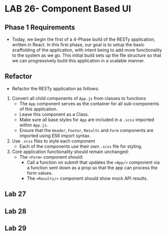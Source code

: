 # LAB 26- Component Based UI

## Phase 1 Requirements

- Today, we begin the first of a 4-Phase build of the RESTy application, written in React. In this first phase, our goal is to setup the basic scaffolding of the application, with intent being to add more functionality to the system as we go. This initial build sets up the file structure so that we can progressively build this application in a scalable manner.

## Refactor

- Refactor the RESTy application as follows:

1. Convert all child components of `App.js` from classes to functions
    - The `App` component serves as the container for all sub-components of this application.
    - Leave this component as a Class.
    - Make sure all base styles for `App` are included in a `.scss` imported within `App.js`.
    - Ensure that the `Header`, `Footer`, `Results` and `Form` components are imported using ES6 import syntax.
2. Use `.scss` files to style each component
    - Each of the components use their own `.scss` file for styling.
3. Core application functionality should remain unchanged:
    - The `<Form>` component should:
        - Call a function on submit that updates the `<App/>` component via a function sent down as a prop so that the app can process the form values.
        - The `<Results/>` component should show mock API results.

## Lab 27

## Lab 28

## Lab 29